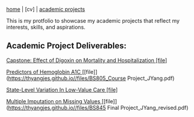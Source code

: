[home](thyangjes.github.io/) | [cv] | [academic projects](https://thyangjes.github.io//project.html) 

This is my protfolio to showcase my academic projects that reflect my interests, skills, and aspirations. 


## Academic Project Deliverables:

<ins> Capstone: Effect of Digoxin on Mortality and Hospitalization </ins> [[file]](https://thyangjes.github.io//files/.pdf)



<ins> Predictors of Hemoglobin A1C  </ins> [[file]](https://thyangjes.github.io//files/BS805_Course Project_JYang.pdf)




<ins> State-Level Variation In Low-Value Care  </ins> [[file]](https://thyangjes.github.io//files/.pdf)




<ins> Multiple Imputation on Missing Values   </ins> [[file]](https://thyangjes.github.io//files/BS845 Final Project_JYang_revised.pdf)


